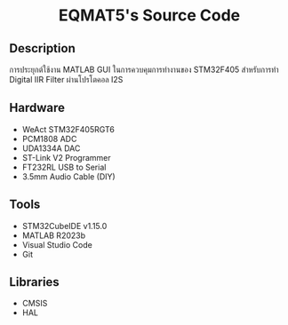 <div align="center"><h1>EQMAT5's Source Code</h1></div>

## Description
การประยุกต์ใช้งาน MATLAB GUI ในการควบคุมการทำงานของ STM32F405 สำหรับการทำ Digital IIR Filter ผ่านโปรโตคอล I2S

## Hardware
- WeAct STM32F405RGT6
- PCM1808 ADC
- UDA1334A DAC
- ST-Link V2 Programmer
- FT232RL USB to Serial
- 3.5mm Audio Cable (DIY)

## Tools
- STM32CubeIDE v1.15.0
- MATLAB R2023b
- Visual Studio Code
- Git

## Libraries
- CMSIS
- HAL